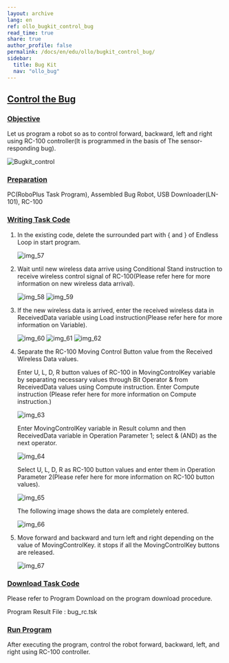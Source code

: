 ```yaml
---
layout: archive
lang: en
ref: ollo_bugkit_control_bug
read_time: true
share: true
author_profile: false
permalink: /docs/en/edu/ollo/bugkit_control_bug/
sidebar:
  title: Bug Kit
  nav: "ollo_bug"
---
```


## [Control the Bug](#control-the-bug)

### [Objective](#objective)

Let us program a robot so as to control forward, backward, left and right using RC-100 controller(It is programmed in the basis of The sensor-responding bug).

![Bugkit_control][Bugkit_control]

### [Preparation](#preparation)

PC(RoboPlus Task Program), Assembled Bug Robot, USB Downloader(LN-101), RC-100

### [Writing Task Code](#writing-task-code)

1. In the existing code, delete the surrounded part with { and } of Endless Loop in start program.

    ![img_57][img_57]

2. Wait until new wireless data arrive using Conditional Stand instruction to receive wireless control signal of RC-100(Please refer here for more information on new wireless data arrival).

    ![img_58][img_58]
    ![img_59][img_59]

3. If the new wireless data is arrived, enter the received wireless data in ReceivedData variable using Load instruction(Please refer here for more information on Variable).

    ![img_60][img_60]
    ![img_61][img_61]
    ![img_62][img_62]

4. Separate the RC-100 Moving Control Button value from the Received Wireless Data values.

    Enter U, L, D, R button values of RC-100 in MovingControlKey variable by separating necessary values through Bit Operator & from ReceivedData values using Compute instruction. Enter Compute instruction (Please refer here for more information on Compute instruction.)

    ![img_63][img_63]

    Enter MovingControlKey variable in Result column and then ReceivedData variable in Operation Parameter 1; select & (AND) as the next operator.

    ![img_64][img_64]

    Select U, L, D, R as RC-100 button values and enter them in Operation Parameter 2(Please refer here for more information on RC-100 button values).

    ![img_65][img_65]

    The following image shows the data are completely entered.

    ![img_66][img_66]

5. Move forward and backward and turn left and right depending on the value of MovingControlKey. it stops if all the MovingControlKey buttons are released.

    ![img_67][img_67]

### [Download Task Code](#download-task-code)

Please refer to Program Download on the program download procedure.

Program Result File :  bug_rc.tsk

### [Run Program](#run-program)

After executing the program, control the robot forward, backward, left, and right using RC-100 controller.

[Bugkit_control]: /emanual/assets/images/edu/ollo/ollo_bugkit_rc100.png
[img_57]: /emanual/assets/images/edu/ollo/ollo_bug_59.png
[img_58]: /emanual/assets/images/edu/ollo/ollo_bug_60.png
[img_59]: /emanual/assets/images/edu/ollo/ollo_bug_61.png
[img_60]: /emanual/assets/images/edu/ollo/ollo_bug_62.png
[img_61]: /emanual/assets/images/edu/ollo/ollo_bug_63.png
[img_62]: /emanual/assets/images/edu/ollo/ollo_bug_64.png
[img_63]: /emanual/assets/images/edu/ollo/ollo_bug_65.png
[img_64]: /emanual/assets/images/edu/ollo/ollo_bug_66.png
[img_65]: /emanual/assets/images/edu/ollo/ollo_bug_67.png
[img_66]: /emanual/assets/images/edu/ollo/ollo_bug_68.png
[img_67]: /emanual/assets/images/edu/ollo/ollo_bug_69.png
